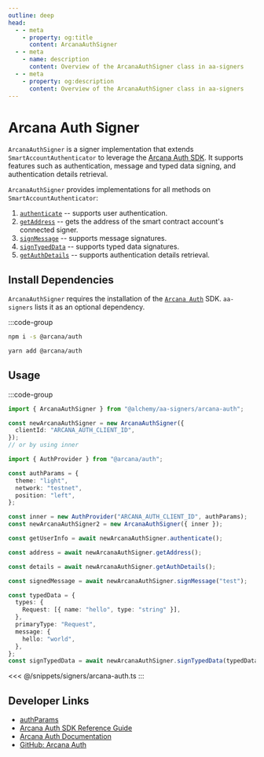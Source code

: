 ```yaml
---
outline: deep
head:
  - - meta
    - property: og:title
      content: ArcanaAuthSigner
  - - meta
    - name: description
      content: Overview of the ArcanaAuthSigner class in aa-signers
  - - meta
    - property: og:description
      content: Overview of the ArcanaAuthSigner class in aa-signers
---
```


# Arcana Auth Signer

`ArcanaAuthSigner` is a signer implementation that extends `SmartAccountAuthenticator` to leverage the [Arcana Auth SDK](https://docs.arcana.network). It supports features such as authentication, message and typed data signing, and authentication details retrieval.

`ArcanaAuthSigner` provides implementations for all methods on `SmartAccountAuthenticator`:

1.  [`authenticate`](/packages/aa-signers/arcana-auth/authenticate) -- supports user authentication.
2.  [`getAddress`](/packages/aa-signers/arcana-auth/getAddress) -- gets the address of the smart contract account's connected signer.
3.  [`signMessage`](/packages/aa-signers/arcana-auth/signMessage) -- supports message signatures.
4.  [`signTypedData`](/packages/aa-signers/arcana-auth/signTypedData) -- supports typed data signatures.
5.  [`getAuthDetails`](/packages/aa-signers/arcana-auth/getAuthDetails) -- supports authentication details retrieval.

## Install Dependencies

`ArcanaAuthSigner` requires the installation of the [`Arcana Auth`](https://www.npmjs.com/package/@arcana/auth) SDK. `aa-signers` lists it as an optional dependency.

:::code-group

```bash [npm]
npm i -s @arcana/auth
```

```bash [yarn]
yarn add @arcana/auth
```

## Usage

:::code-group

```ts [example.ts]
import { ArcanaAuthSigner } from "@alchemy/aa-signers/arcana-auth";

const newArcanaAuthSigner = new ArcanaAuthSigner({
  clientId: "ARCANA_AUTH_CLIENT_ID",
});
// or by using inner

import { AuthProvider } from "@arcana/auth";

const authParams = {
  theme: "light",
  network: "testnet",
  position: "left",
};

const inner = new AuthProvider("ARCANA_AUTH_CLIENT_ID", authParams);
const newArcanaAuthSigner2 = new ArcanaAuthSigner({ inner });

const getUserInfo = await newArcanaAuthSigner.authenticate();

const address = await newArcanaAuthSigner.getAddress();

const details = await newArcanaAuthSigner.getAuthDetails();

const signedMessage = await newArcanaAuthSigner.signMessage("test");

const typedData = {
  types: {
    Request: [{ name: "hello", type: "string" }],
  },
  primaryType: "Request",
  message: {
    hello: "world",
  },
};
const signTypedData = await newArcanaAuthSigner.signTypedData(typedData);
```

<<< @/snippets/signers/arcana-auth.ts
:::

## Developer Links

- [authParams](https://authsdk-ref-guide.netlify.app/interfaces/constructorparams)
- [Arcana Auth SDK Reference Guide](https://authsdk-ref-guide.netlify.app/)
- [Arcana Auth Documentation](https://docs.arcana.network)
- [GitHub: Arcana Auth](https://github.com/arcana-network/auth)
